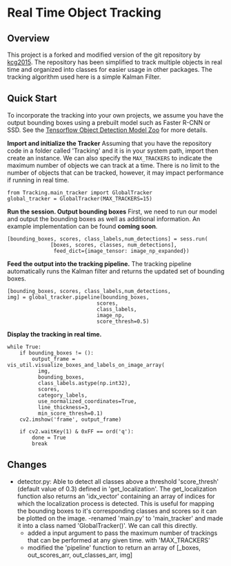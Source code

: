 # Real Time Object Tracking

## Overview
This project is a forked and modified version of the git repository by [kcg2015](https://github.com/kcg2015/Vehicle-Detection-and-Tracking). The repository has been simplified to track multiple objects in real time and organized into classes for easier usage in other packages. The tracking algorithm used here is a simple Kalman Filter.



## Quick Start
To incorporate the tracking into your own projects, we assume you have the output bounding boxes using a prebuilt model such as Faster R-CNN or SSD. See the [Tensorflow Object Detection Model Zoo](https://github.com/tensorflow/models/blob/master/research/object_detection/g3doc/detection_model_zoo.md) for more details.

**Import and initialize the Tracker**
Assuming that you have the repository code in a folder called 'Tracking' and it is in your system path, import then create an instance. We can also specify the ```MAX_TRACKERS``` to indicate the maximum number of objects we can track at a time. There is no limit to the number of objects that can be tracked, however, it may impact performance if running in real time.
```
from Tracking.main_tracker import GlobalTracker
global_tracker = GlobalTracker(MAX_TRACKERS=15)
```

**Run the session. Output bounding boxes**
First, we need to run our model and output the bounding boxes as well as additional information. An example implementation can be found **coming soon**.
```
[bounding_boxes, scores, class_labels,num_detections] = sess.run(
              [boxes, scores, classes, num_detections],
               feed_dict={image_tensor: image_np_expanded})
```


**Feed the output into the tracking pipeline.**
The tracking pipeline automatically runs the Kalman filter and returns the updated set of bounding boxes.
```
[bounding_boxes, scores, class_labels,num_detections,
img] = global_tracker.pipeline(bounding_boxes,
                             scores,
                             class_labels,
                             image_np,
                             score_thresh=0.5)
```
**Display the tracking in real time.**
```
while True:
    if bounding_boxes != ():    
        output_frame = vis_util.visualize_boxes_and_labels_on_image_array(
          img,
          bounding_boxes,
          class_labels.astype(np.int32),
          scores,
          category_labels,
          use_normalized_coordinates=True,
          line_thickness=3,
          min_score_thresh=0.1)
    cv2.imshow('frame', output_frame)

    if cv2.waitKey(1) & 0xFF == ord('q'):
        done = True
        break
```                  
           

## Changes
- detector.py: Able to detect all classes above a threshold 'score_thresh' (default value of 0.3) defined in 'get_localization'.
          The get_localization function also returns an 'idx_vector' containing an array of indices for which the localization process is detected. This is useful for mapping the bounding boxes to it's corresponding classes and scores so it can be plotted on the image.
-renamed 'main.py' to 'main_tracker' and made it into a class named 'GlobalTracker()'. We can call this directly.
    - added a input argument to pass the maximum number of trackings that can be performed at any given time. with 'MAX_TRACKERS'
    - modified the 'pipeline' function to return an array of [_boxes, out_scores_arr, out_classes_arr, img]


